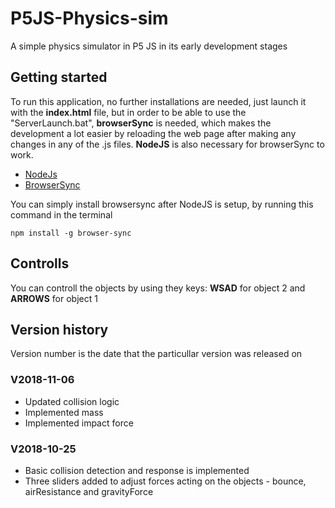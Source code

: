# P5JS-Physics-sim
A simple physics simulator in P5 JS in its early development stages

## Getting started
To run this application, no further installations are needed, just launch it with the **index.html** file, but in order to be able to use the "ServerLaunch.bat", **browserSync** is needed, which makes the development a lot easier by reloading the web page after making any changes in any of the .js files. **NodeJS** is also necessary for browserSync to work.

* [NodeJs](https://nodejs.org/en/)
* [BrowserSync](https://browsersync.io/)

You can simply install browsersync after NodeJS is setup, by running this command in the terminal 
```
npm install -g browser-sync
```
## Controlls
You can controll the objects by using they keys: **WSAD** for object 2 and **ARROWS** for object 1

## Version history
Version number is the date that the particullar version was released on

### V2018-11-06
* Updated collision logic
* Implemented mass
* Implemented impact force

### V2018-10-25
* Basic collision detection and response is implemented
* Three sliders added to adjust forces acting on the objects - bounce, airResistance and gravityForce
